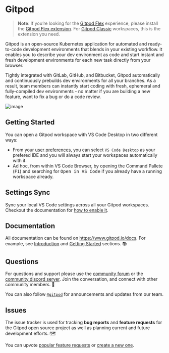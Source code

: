 # Gitpod

> **Note**: If you’re looking for the [Gitpod Flex](https://app.gitpod.io) experience, please install the [Gitpod Flex extension](https://marketplace.visualstudio.com/items?itemName=gitpod.gitpod-flex). For [Gitpod Classic](https://gitpod.io/workspaces) workspaces, this is the extension you need.

Gitpod is an open-source Kubernetes application for automated and ready-to-code development environments that blends in your existing workflow. It enables you to describe your dev environment as code and start instant and fresh development environments for each new task directly from your browser.

Tightly integrated with GitLab, GitHub, and Bitbucket, Gitpod automatically and continuously prebuilds dev environments for all your branches. As a result, team members can instantly start coding with fresh, ephemeral and fully-compiled dev environments - no matter if you are building a new feature, want to fix a bug or do a code review.

![image](https://user-images.githubusercontent.com/120486/116072013-40a8aa00-a697-11eb-846b-89e6f5e1a82e.png)

## Getting Started

You can open a Gitpod workspace with VS Code Desktop in two different ways:
- From your [user preferences](https://gitpod.io/preferences), you can select `VS Code Desktop` as your prefered IDE and you will always start your workspaces automatically with it.
- Ad hoc, from within VS Code Browser, by opening the Command Pallete (<kbd>F1</kbd>) and searching for <kbd>Open in VS Code</kbd> if you already have a running workspace already.

## Settings Sync

Sync your local VS Code settings across all your Gitpod workspaces. Checkout the documentation for [how to enable it](https://www.gitpod.io/docs/ides-and-editors/settings-sync#enabling-settings-sync-in-vs-code-desktop).

## Documentation

All documentation can be found on https://www.gitpod.io/docs.
For example, see [Introduction](https://www.gitpod.io/docs) and [Getting Started](https://www.gitpod.io/docs/getting-started) sections. 📚

## Questions

For questions and support please use the [community forum](http://community.gitpod.io) or the [community discord server](https://www.gitpod.io/chat).
Join the conversation, and connect with other community members. 💬

You can also follow [`@gitpod`](https://twitter.com/gitpod) for announcements and updates from our team.

## Issues

The issue tracker is used for tracking **bug reports** and **feature requests** for the Gitpod open source project as well as planning current and future development efforts. 🗺️

You can upvote [popular feature requests](https://github.com/gitpod-io/gitpod/issues?q=is%3Aissue+is%3Aopen+sort%3Areactions-%2B1-desc) or [create a new one](https://github.com/gitpod-io/gitpod/issues/new?template=feature_request.md).
